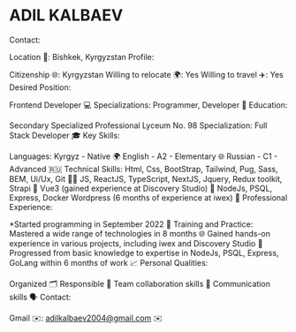 # ADIL KALBAEV
Contact:

Location 📍: Bishkek, Kyrgyzstan
Profile:

Citizenship 🌐: Kyrgyzstan
Willing to relocate 🌍: Yes
Willing to travel ✈️: Yes
Desired Position:

Frontend Developer 💻
Specializations: Programmer, Developer 🚀
Education:

Secondary Specialized
Professional Lyceum No. 98
Specialization: Full Stack Developer 🎓
Key Skills:

Languages:
Kyrgyz - Native 🌍
English - A2 - Elementary 🌐
Russian - C1 - Advanced 🇷🇺
Technical Skills:
Html, Css, BootStrap, Tailwind, Pug, Sass, BEM, Ui/Ux, Git 🧑‍💻
JS, ReactJS, TypeScript, NextJS, Jquery, Redux toolkit, Strapi 🚀
Vue3 (gained experience at Discovery Studio) 🚀
NodeJs, PSQL, Express, Docker Wordpress (6 months of experience at iwex) 🚀
Professional Experience:

*Started programming in September 2022 🚀
Training and Practice:
Mastered a wide range of technologies in 8 months 🌐
Gained hands-on experience in various projects, including iwex and Discovery Studio 🚀
Progressed from basic knowledge to expertise in NodeJs, PSQL, Express, GoLang within 6 months of work 📈
Personal Qualities:

Organized 🗂️
Responsible 🤝
Team collaboration skills 🤖
Communication skills 🗣️
Contact:

Gmail ✉️: adilkalbaev2004@gmail.com ✉️
